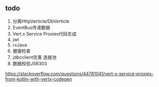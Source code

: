 
## todo 
1. 分离HttpVerticle/DbVerticle 
2. EventBus传递数据
3. Vert.x Service Proxies代码生成
4. jwt
5. rxJava
6. 健康检查 
7. jdbcclient完善 连接池
8. 数据校验JSR303

https://stackoverflow.com/questions/44781041/vert-x-service-proxies-from-kotlin-with-vertx-codegen

    


